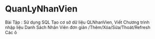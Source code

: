 # QuanLyNhanVien
Bài Tập : Sử dụng SQL Tạo cơ sở dữ liệu QLNhanVien, Viết Chương trình nhập liệu Danh Sách Nhân Viên đơn giản /Thêm/Xóa/Sửa/Thoát/Refresh Các ô
